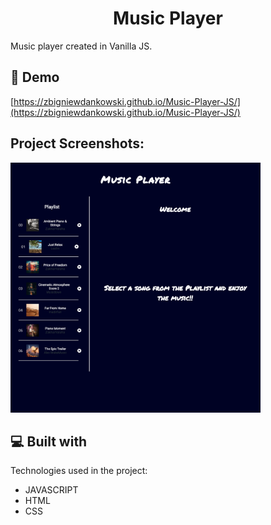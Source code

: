 <h1 align="center" id="title">Music Player</h1>

<p id="description">Music player created in Vanilla JS.</p>

<h2>🚀 Demo</h2>

[https://zbigniewdankowski.github.io/Music-Player-JS/](https://zbigniewdankowski.github.io/Music-Player-JS/)

<h2>Project Screenshots:</h2>

<img src="./assets/images/Music Player.png" alt="project-screenshot" width="400" height="400/">

<h2>💻 Built with</h2>

Technologies used in the project:

- JAVASCRIPT
- HTML
- CSS
